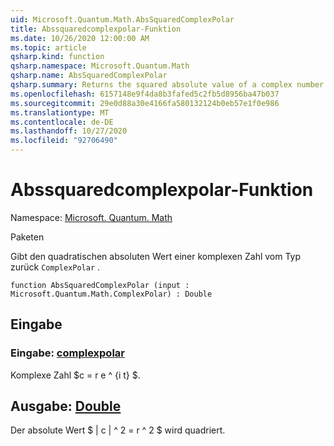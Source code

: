 ```yaml
---
uid: Microsoft.Quantum.Math.AbsSquaredComplexPolar
title: Abssquaredcomplexpolar-Funktion
ms.date: 10/26/2020 12:00:00 AM
ms.topic: article
qsharp.kind: function
qsharp.namespace: Microsoft.Quantum.Math
qsharp.name: AbsSquaredComplexPolar
qsharp.summary: Returns the squared absolute value of a complex number of type `ComplexPolar`.
ms.openlocfilehash: 6157148e9f4da8b3fafed5c2fb5d8956ba47b037
ms.sourcegitcommit: 29e0d88a30e4166fa580132124b0eb57e1f0e986
ms.translationtype: MT
ms.contentlocale: de-DE
ms.lasthandoff: 10/27/2020
ms.locfileid: "92706490"
---
```

# <a name="abssquaredcomplexpolar-function"></a>Abssquaredcomplexpolar-Funktion

Namespace: [Microsoft. Quantum. Math](xref:Microsoft.Quantum.Math)

Paketen [](https://nuget.org/packages/)


Gibt den quadratischen absoluten Wert einer komplexen Zahl vom Typ zurück `ComplexPolar` .

```qsharp
function AbsSquaredComplexPolar (input : Microsoft.Quantum.Math.ComplexPolar) : Double
```


## <a name="input"></a>Eingabe

### <a name="input--complexpolar"></a>Eingabe: [complexpolar](xref:Microsoft.Quantum.Math.ComplexPolar)

Komplexe Zahl $c = r e ^ {i t} $.



## <a name="output--double"></a>Ausgabe: [Double](xref:microsoft.quantum.lang-ref.double)

Der absolute Wert $ | c | ^ 2 = r ^ 2 $ wird quadriert.